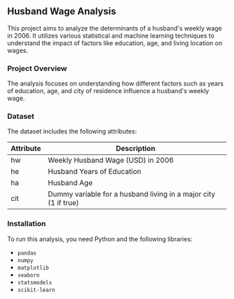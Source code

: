 ## Husband Wage Analysis

This project aims to analyze the determinants of a husband's weekly wage in 2006. It utilizes various statistical and machine learning techniques to understand the impact of factors like education, age, and living location on wages.

### Project Overview
The analysis focuses on understanding how different factors such as years of education, age, and city of residence influence a husband's weekly wage.

### Dataset
The dataset includes the following attributes:

| Attribute | Description                                                     |
|-----------|-----------------------------------------------------------------|
| hw        | Weekly Husband Wage (USD) in 2006                               |
| he        | Husband Years of Education                                      |
| ha        | Husband Age                                                     |
| cit       | Dummy variable for a husband living in a major city (1 if true)  |

### Installation
To run this analysis, you need Python and the following libraries:
- `pandas`
- `numpy`
- `matplotlib`
- `seaborn`
- `statsmodels`
- `scikit-learn`
